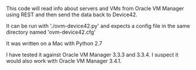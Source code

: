 This code will read info about servers and VMs from Oracle VM Manager using REST and then send the data back to Device42.

It can be run with './ovm-device42.py' and expects a config file in the same directory named 'ovm-device42.cfg'

It was written on a Mac with Python 2.7

I have tested it against Oracle VM Manager 3.3.3 and 3.3.4.  I suspect it would also work with Oracle VM Manager 3.4.1.
